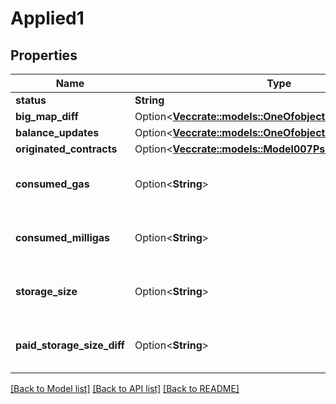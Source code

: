 # Applied1

## Properties

Name | Type | Description | Notes
------------ | ------------- | ------------- | -------------
**status** | **String** |  | 
**big_map_diff** | Option<[**Vec<crate::models::OneOfobjectobjectobjectobject>**](oneOf<object,object,object,object>.md)> |  | [optional]
**balance_updates** | Option<[**Vec<crate::models::OneOfobjectobjectobjectobject>**](oneOf<object,object,object,object>.md)> |  | [optional]
**originated_contracts** | Option<[**Vec<crate::models::Model007PsDelph1ContractId>**](007-PsDELPH1.contract_id.md)> |  | [optional]
**consumed_gas** | Option<**String**> | Decimal representation of a positive big number | [optional]
**consumed_milligas** | Option<**String**> | Decimal representation of a positive big number | [optional]
**storage_size** | Option<**String**> | Decimal representation of a big number | [optional]
**paid_storage_size_diff** | Option<**String**> | Decimal representation of a big number | [optional]

[[Back to Model list]](../README.md#documentation-for-models) [[Back to API list]](../README.md#documentation-for-api-endpoints) [[Back to README]](../README.md)



